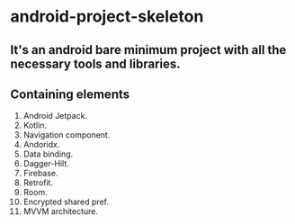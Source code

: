 # android-project-skeleton

## It's an android bare minimum project with all the necessary tools and libraries.

## Containing elements

1. Android Jetpack.
2. Kotlin. 
3. Navigation component.
4. Andoridx.
5. Data binding. 
6. Dagger-Hilt.
7. Firebase. 
8. Retrofit. 
9. Room.
10. Encrypted shared pref.
11. MVVM architecture.    

